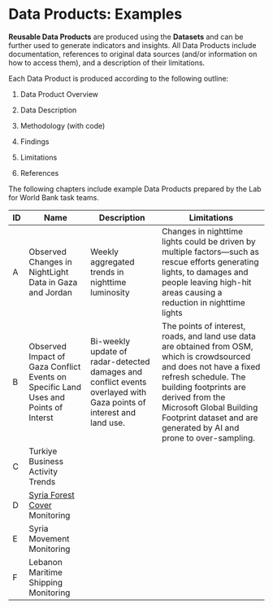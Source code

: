 # Data Products: Examples

**Reusable Data Products** are produced using the **Datasets** and can be further used to generate indicators and insights. All Data Products include documentation, references to original data sources (and/or information on how to access them), and a description of their limitations.

Each Data Product is produced according to the following outline:

1. Data Product Overview

2. Data Description

3. Methodology (with code)

4. Findings

5. Limitations

6. References

The following chapters include example Data Products prepared by the Lab for World Bank task teams.

| ID   | Name                                                         | Description                                                  | Limitations                                                  |
| ---- | ------------------------------------------------------------ | ------------------------------------------------------------ | ------------------------------------------------------------ |
| A    | Observed Changes in NightLight Data in Gaza and Jordan       | Weekly aggregated trends in nighttime luminosity             | Changes in nighttime lights could be driven by multiple factors—such as rescue efforts generating lights, to damages and people leaving high-hit areas causing a reduction in nighttime lights |
| B    | Observed Impact of Gaza Conflict Events on Specific Land Uses and Points of Interst | Bi-weekly update of radar-detected damages and conflict events overlayed with Gaza points of interest and land use. | The points of interest, roads, and land use data are obtained from OSM, which is crowdsourced and does not have a fixed refresh schedule. The building footprints are derived from the Microsoft Global Building Footprint dataset and are generated by AI and prone to over-sampling. |
| C    | Turkiye Business Activity Trends                             |                                                              |                                                              |
| D    | [Syria Forest Cover](notebooks/syria-forest-cover/README.md) Monitoring                                |                                                              |                                                              |
| E    | Syria Movement Monitoring                                    |                                                              |                                                              |
| F    | Lebanon Maritime Shipping Monitoring                         |                                                              |                                                              |

